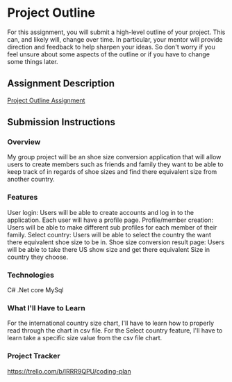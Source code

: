 # Project Outline
For this assignment, you will submit a high-level outline of your project. This can, and likely will, change over time. In particular, your mentor will provide direction and feedback to help sharpen your ideas. So don't worry if you feel unsure about some aspects of the outline or if you have to change some things later.

## Assignment Description
[Project Outline Assignment](https://education.launchcode.org/liftoff/modules/assignments/project-outline)

## Submission Instructions

### Overview
My group project will be an shoe size conversion application that will allow users to create members such as friends and family they want to 
be able to keep track of in regards of shoe sizes and find there equivalent size from another country.
### Features
User login: Users will be able to create accounts and log in to the application. Each user will have a profile page.
Profile/member creation: Users will be able to make different sub profiles for each member of their family.
Select country: Users will be able to select the country the want there equivalent shoe size to be in.
Shoe size conversion result page: Users will be able to take there US show size and get there equivalent Size in country they choose.
### Technologies
C#
.Net core
MySql
### What I'll Have to Learn
For the international country size chart, I'll have to learn how to properly read through the chart in csv file.
For the Select country feature, I'll have to learn take a specific size value from the csv file chart.
### Project Tracker
https://trello.com/b/lRRR9QPU/coding-plan
